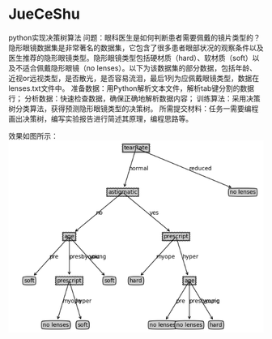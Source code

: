 # JueCeShu
python实现决策树算法
问题：眼科医生是如何判断患者需要佩戴的镜片类型的？
隐形眼镜数据集是非常著名的数据集，它包含了很多患者眼部状况的观察条件以及医生推荐的隐形眼镜类型。隐形眼镜类型包括硬材质（hard）、软材质（soft）以及不适合佩戴隐形眼镜（no lenses）。以下为该数据集的部分数据，包括年龄、近视or远视类型，是否散光，是否容易流泪，最后1列为应佩戴眼镜类型，数据在lenses.txt文件中。
准备数据：用Python解析文本文件，解析tab键分割的数据行；
分析数据：快速检查数据，确保正确地解析数据内容；
训练算法：采用决策树分类算法，获得预测隐形眼镜类型的决策树。
	所需提交材料：任务一需要编程画出决策树，编写实验报告进行简述其原理，编程思路等。

效果如图所示：
![image](https://github.com/cdqncn/JueCeShu/raw/master/jueceshu.png)

